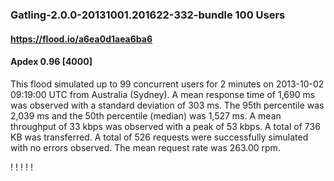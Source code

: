 
### Gatling-2.0.0-20131001.201622-332-bundle 100 Users
#### https://flood.io/a6ea0d1aea6ba6
#### Apdex 0.96 [4000]
This flood simulated up to 99 concurrent users for 2 minutes on  2013-10-02 09:19:00 UTC from Australia (Sydney). A mean response time of 1,690 ms was observed with a standard deviation of 303 ms. The 95th percentile was 2,039 ms and the 50th percentile (median) was 1,527 ms. A mean throughput of 33 kbps was observed with a peak of 53 kbps. A total of 736 KB was transferred. A total of 526 requests were successfully simulated with no errors observed. The mean request rate was 263.00 rpm. 

\![](./gc/a6ea0d1aea6ba6/tenured_size.jpg)
\![](./gc/a6ea0d1aea6ba6/collection_pause_time.jpg)
\![](./gc/a6ea0d1aea6ba6/cpu_real.jpg)
\![](./gc/a6ea0d1aea6ba6/promoted_size.jpg)
\![](./gc/a6ea0d1aea6ba6/young_size.jpg)


